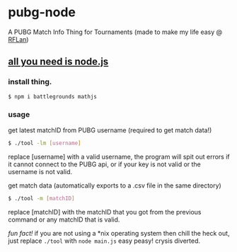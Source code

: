 # pubg-node
A PUBG Match Info Thing for Tournaments (made to make my life easy @ [RFLan](https://rflan.org))

## [all you need is node.js](https://nodejs.org/en/download/)

### install thing.
```bash
$ npm i battlegrounds mathjs
```

### usage
get latest matchID from PUBG username (required to get match data!)
```bash
$ ./tool -lm [username]
```
replace [username] with a valid username, the program will spit out errors if it cannot connect to the PUBG api, or if your key is not valid or the username is not valid.

get match data (automatically exports to a .csv file in the same directory)
```bash
$ ./tool -m [matchID]
```
replace [matchID] with the matchID that you got from the previous command or any matchID that is valid.


*fun fact!*
if you are not using a *nix operating system then chill the heck out, just replace `./tool` with `node main.js`
easy peasy! crysis diverted.